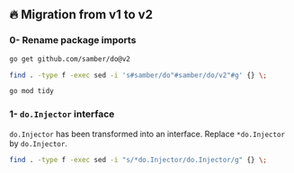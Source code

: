 
## 🔥 Migration from v1 to v2

### 0- Rename package imports

```sh
go get github.com/samber/do@v2
```

```sh
find . -type f -exec sed -i 's#samber/do"#samber/do/v2"#g' {} \;
```

```sh
go mod tidy
```

### 1- `do.Injector` interface

`do.Injector` has been transformed into an interface. Replace `*do.Injector` by `do.Injector`.

```sh
find . -type f -exec sed -i "s/*do.Injector/do.Injector/g" {} \;
```
